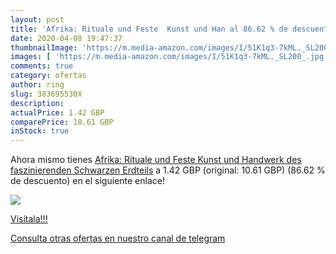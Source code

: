```yaml
---
layout: post
title: 'Afrika: Rituale und Feste  Kunst und Han al 86.62 % de descuento'
date: 2020-04-08 19:47:37
thumbnailImage: 'https://m.media-amazon.com/images/I/51K1q3-7kML._SL200_.jpg'
images: [ 'https://m.media-amazon.com/images/I/51K1q3-7kML._SL200_.jpg' ]
comments: true
category: ofertas
author: ring
slug: 383695530X
description:
actualPrice: 1.42 GBP
comparePrice: 10.61 GBP
inStock: true
---
```


Ahora mismo tienes [Afrika: Rituale und Feste  Kunst und Handwerk des faszinierenden Schwarzen Erdteils](https://www.amazon.com/dp/383695530X/?tag=redken08-20) a 1.42 GBP (original: 10.61 GBP) (86.62 %  de descuento) en el siguiente enlace!

[![](https://m.media-amazon.com/images/I/51K1q3-7kML._SL200_.jpg)](https://www.amazon.com/dp/383695530X/?tag=redken08-20)

[Visítala!!!](https://www.amazon.com/dp/383695530X/?tag=redken08-20)

[Consulta otras ofertas en nuestro canal de telegram](https://t.me/s/ofertas25)
